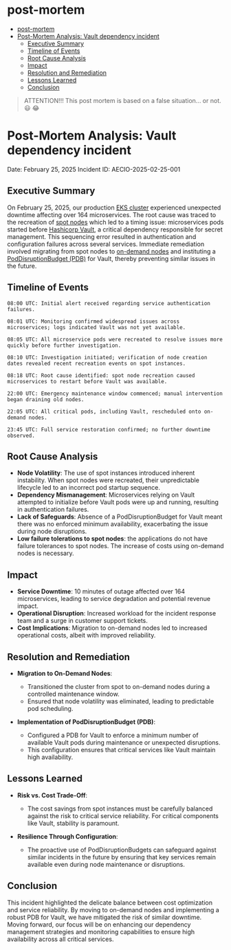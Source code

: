 # post-mortem

<!-- TOC -->

- [post-mortem](#post-mortem)
- [Post-Mortem Analysis: Vault dependency incident](#post-mortem-analysis-vault-dependency-incident)
  - [Executive Summary](#executive-summary)
  - [Timeline of Events](#timeline-of-events)
  - [Root Cause Analysis](#root-cause-analysis)
  - [Impact](#impact)
  - [Resolution and Remediation](#resolution-and-remediation)
  - [Lessons Learned](#lessons-learned)
  - [Conclusion](#conclusion)

<!-- TOC -->

> ATTENTION!!! This post mortem is based on a false situation... or not. 😃 😂

# Post-Mortem Analysis: Vault dependency incident

Date: February 25, 2025
Incident ID: AECIO-2025-02-25-001

## Executive Summary

On February 25, 2025, our production [EKS cluster](https://aws.amazon.com/eks/) experienced unexpected downtime affecting over 164 microservices. The root cause was traced to the recreation of [spot nodes](https://aws.amazon.com/ec2/spot) which led to a timing issue: microservices pods started before [Hashicorp Vault](https://www.hashicorp.com/en/products/vault), a critical dependency responsible for secret management. This sequencing error resulted in authentication and configuration failures across several services. Immediate remediation involved migrating from spot nodes to [on-demand nodes](https://www-techtarget-com.translate.goog/searchaws/definition/Amazon-EC2-instances) and instituting a [PodDisruptionBudget (PDB)](https://kubernetes.io/docs/concepts/workloads/pods/disruptions/#pod-disruption-budgets) for Vault, thereby preventing similar issues in the future.

## Timeline of Events

    08:00 UTC: Initial alert received regarding service authentication failures.
    
    08:01 UTC: Monitoring confirmed widespread issues across microservices; logs indicated Vault was not yet available.
    
    08:05 UTC: All microservice pods were recreated to resolve issues more quickly before further investigation.
    
    08:10 UTC: Investigation initiated; verification of node creation dates revealed recent recreation events on spot instances.
    
    08:18 UTC: Root cause identified: spot node recreation caused microservices to restart before Vault was available.
    
    22:00 UTC: Emergency maintenance window commenced; manual intervention began draining old nodes.
    
    22:05 UTC: All critical pods, including Vault, rescheduled onto on-demand nodes.
    
    23:45 UTC: Full service restoration confirmed; no further downtime observed.

## Root Cause Analysis

- **Node Volatility**: The use of spot instances introduced inherent instability. When spot nodes were recreated, their unpredictable lifecycle led to an incorrect pod startup sequence. 
- **Dependency Mismanagement**: Microservices relying on Vault attempted to initialize before Vault pods were up and running, resulting in authentication failures.
- **Lack of Safeguards**: Absence of a PodDisruptionBudget for Vault meant there was no enforced minimum availability, exacerbating the issue during node disruptions.
- **Low failure tolerations to spot nodes**: the applications do not have failure tolerances to spot nodes. The increase of costs using on-demand nodes is necessary.

## Impact

- **Service Downtime**: 10 minutes of outage affected over 164 microservices, leading to service degradation and potential revenue impact.   
- **Operational Disruption**: Increased workload for the incident response team and a surge in customer support tickets.
- **Cost Implications**: Migration to on-demand nodes led to increased operational costs, albeit with improved reliability.

## Resolution and Remediation

- **Migration to On-Demand Nodes**:
  - Transitioned the cluster from spot to on-demand nodes during a controlled maintenance window.
  - Ensured that node volatility was eliminated, leading to predictable pod scheduling.

- **Implementation of PodDisruptionBudget (PDB)**:
    - Configured a PDB for Vault to enforce a minimum number of available Vault pods during maintenance or unexpected disruptions.
    - This configuration ensures that critical services like Vault maintain high availability.

## Lessons Learned

- **Risk vs. Cost Trade-Off**:
  - The cost savings from spot instances must be carefully balanced against the risk to critical service reliability. For critical components like Vault, stability is paramount.

- **Resilience Through Configuration**:
  - The proactive use of PodDisruptionBudgets can safeguard against similar incidents in the future by ensuring that key services remain available even during node maintenance or disruptions.

## Conclusion

This incident highlighted the delicate balance between cost optimization and service reliability. By moving to on-demand nodes and implementing a robust PDB for Vault, we have mitigated the risk of similar downtime. Moving forward, our focus will be on enhancing our dependency management strategies and monitoring capabilities to ensure high availability across all critical services.
